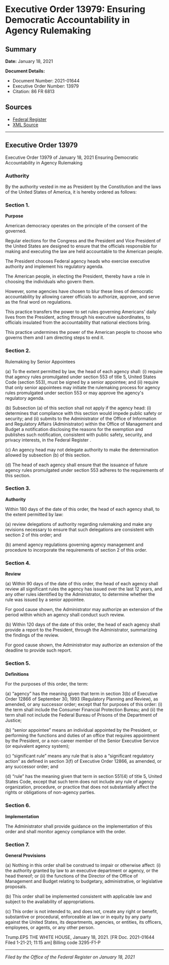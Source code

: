 # Executive Order 13979: Ensuring Democratic Accountability in Agency Rulemaking

## Summary

**Date:** January 18, 2021

**Document Details:**
- Document Number: 2021-01644
- Executive Order Number: 13979
- Citation: 86 FR 6813

## Sources
- [Federal Register](https://www.federalregister.gov/documents/2021/01/22/2021-01644/ensuring-democratic-accountability-in-agency-rulemaking)
- [XML Source](https://www.federalregister.gov/documents/full_text/xml/2021/01/22/2021-01644.xml)

---

## Executive Order 13979

Executive Order 13979 of January 18, 2021
Ensuring Democratic Accountability in Agency Rulemaking
### Authority

By the authority vested in me as President by the Constitution and the laws of the United States of America, it is hereby ordered as follows:
### Section 1.

**Purpose**

American democracy operates on the principle of the consent of the governed.

Regular elections for the Congress and the President and Vice President of the United States are designed to ensure that the officials responsible for making and executing the law are held accountable to the American people.

The President chooses Federal agency heads who exercise executive authority and implement his regulatory agenda.

The American people, in electing the President, thereby have a role in choosing the individuals who govern them.

However, some agencies have chosen to blur these lines of democratic accountability by allowing career officials to authorize, approve, and serve as the final word on regulations.

This practice transfers the power to set rules governing Americans' daily lives from the President, acting through his executive subordinates, to officials insulated from the accountability that national elections bring.

This practice undermines the power of the American people to choose who governs them and I am directing steps to end it.
### Section 2.

Rulemaking by Senior Appointees

(a) To the extent permitted by law, the head of each agency shall:
    (i) require that agency rules promulgated under section 553 of title 5, United States Code (section 553), must be signed by a senior appointee; and
    (ii) require that only senior appointees may initiate the rulemaking process for agency rules promulgated under section 553 or may approve the agency's regulatory agenda.

(b) Subsection (a) of this section shall not apply if the agency head:
    (i) determines that compliance with this section would impede public safety or security; and
    (ii) submits to the Administrator of the Office of Information and Regulatory Affairs (Administrator) within the Office of Management and Budget a notification disclosing the reasons for the exemption and publishes such notification, consistent with public safety, security, and privacy interests, in the 
Federal Register
.

(c) An agency head may not delegate authority to make the determination allowed by subsection (b) of this section.

(d) The head of each agency shall ensure that the issuance of future agency rules promulgated under section 553 adheres to the requirements of this section.
### Section 3.

**Authority**

Within 180 days of the date of this order, the head of each agency shall, to the extent permitted by law:

(a) review delegations of authority regarding rulemaking and make any revisions necessary to ensure that such delegations are consistent with section 2 of this order; and

(b) amend agency regulations governing agency management and procedure to incorporate the requirements of section 2 of this order.
### Section 4.

**Review**

(a) Within 90 days of the date of this order, the head of each agency shall review all significant rules the agency has issued over the last 12 years, and any other rules identified by the Administrator, to determine whether the rule was issued by a senior appointee.

For good cause shown, the Administrator may authorize an extension of the period within which an agency shall conduct such review.

(b) Within 120 days of the date of this order, the head of each agency shall provide a report to the President, through the Administrator, summarizing the findings of the review.

For good cause shown, the Administrator may authorize an extension of the deadline to provide such report.
### Section 5.

**Definitions**

For the purposes of this order, the term:

(a) “agency” has the meaning given that term in section 3(b) of Executive Order 12866 of September 30, 1993 (Regulatory Planning and Review), as amended, or any successor order; except that for purposes of this order:
    (i) the term shall include the Consumer Financial Protection Bureau; and
    (ii) the term shall not include the Federal Bureau of Prisons of the Department of Justice;

(b) “senior appointee” means an individual appointed by the President, or performing the functions and duties of an office that requires appointment by the President, or a non-career member of the Senior Executive Service (or equivalent agency system);

(c) “significant rule” means any rule that is also a “significant regulatory action” as defined in section 3(f) of Executive Order 12866, as amended, or any successor order; and

(d) “rule” has the meaning given that term in section 551(4) of title 5, United States Code, except that such term does not include any rule of agency organization, procedure, or practice that does not substantially affect the rights or obligations of non-agency parties.
### Section 6.

**Implementation**

The Administrator shall provide guidance on the implementation of this order and shall monitor agency compliance with the order.
### Section 7.

**General Provisions**

(a) Nothing in this order shall be construed to impair or otherwise affect:
    (i) the authority granted by law to an executive department or agency, or the head thereof; or
    (ii) the functions of the Director of the Office of Management and Budget relating to budgetary, administrative, or legislative proposals.

(b) This order shall be implemented consistent with applicable law and subject to the availability of appropriations.

(c) This order is not intended to, and does not, create any right or benefit, substantive or procedural, enforceable at law or in equity by any party against the United States, its departments, agencies, or entities, its officers, employees, or agents, or any other person.

Trump.EPS
THE WHITE HOUSE,
January 18, 2021.
[FR Doc. 2021-01644 
Filed 1-21-21; 11:15 am]
Billing code 3295-F1-P

---

*Filed by the Office of the Federal Register on January 18, 2021*
